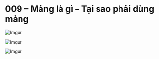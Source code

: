 # 009 – Mảng là gì – Tại sao phải dùng mảng

![Imgur](https://i.imgur.com/3qlp2da.png)  

![Imgur](https://i.imgur.com/RSH6zFD.png)  

![Imgur](https://i.imgur.com/2ZHFffG.png)  

